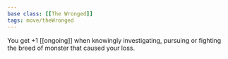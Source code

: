 ```yaml
---
base class: [[The Wronged]]
tags: move/theWronged
---
```

You get +1 [[ongoing]] when knowingly investigating, pursuing or fighting the breed of monster that caused your loss.


